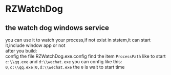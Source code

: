 # RZWatchDog
## the watch dog windows service  
you can use it to watch your process,if not exist in ststem,it can start it,include window app or not  
after you build:  
config the file RZWatchDog.exe.config find the item `ProcessPath` like to start `c:\\qq.exe` and `d:\\wechat.exe` you can config like this:
`0,c:\\qq.exe|0,d:\\wechat.exe` the `0` is wait to start time
